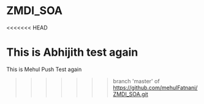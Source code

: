 # ZMDI_SOA
<<<<<<< HEAD

This is Abhijith test again
=======
This is Mehul Push Test again
>>>>>>> branch 'master' of https://github.com/mehulFatnani/ZMDI_SOA.git
